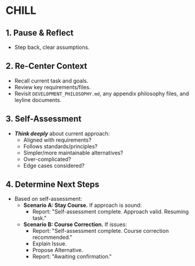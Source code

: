 # CHILL

## 1. Pause & Reflect
- Step back, clear assumptions.

## 2. Re-Center Context
- Recall current task and goals.
- Review key requirements/files.
- Revisit `DEVELOPMENT_PHILOSOPHY.md`, any appendix philosophy files, and leyline documents.

## 3. Self-Assessment
- ***Think deeply*** about current approach:
    - Aligned with requirements?
    - Follows standards/principles?
    - Simpler/more maintainable alternatives?
    - Over-complicated?
    - Edge cases considered?

## 4. Determine Next Steps
- Based on self-assessment:
    - **Scenario A: Stay Course.** If approach is sound:
        - Report: "Self-assessment complete. Approach valid. Resuming task."
    - **Scenario B: Course Correction.** If issues:
        - Report: "Self-assessment complete. Course correction recommended."
        - Explain Issue.
        - Propose Alternative.
        - Report: "Awaiting confirmation."

